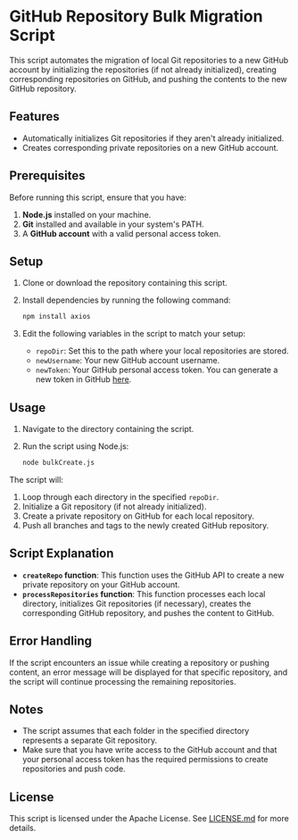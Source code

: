 # GitHub Repository Bulk Migration Script

This script automates the migration of local Git repositories to a new GitHub account by initializing the repositories (if not already initialized), creating corresponding repositories on GitHub, and pushing the contents to the new GitHub repository.

## Features
- Automatically initializes Git repositories if they aren't already initialized.
- Creates corresponding private repositories on a new GitHub account.

## Prerequisites

Before running this script, ensure that you have:

1. **Node.js** installed on your machine.
2. **Git** installed and available in your system's PATH.
3. A **GitHub account** with a valid personal access token.

## Setup

1. Clone or download the repository containing this script.
2. Install dependencies by running the following command:

    ```bash
    npm install axios
    ```

3. Edit the following variables in the script to match your setup:

    - `repoDir`: Set this to the path where your local repositories are stored.
    - `newUsername`: Your new GitHub account username.
    - `newToken`: Your GitHub personal access token. You can generate a new token in GitHub [here](https://github.com/settings/tokens).

## Usage

1. Navigate to the directory containing the script.
2. Run the script using Node.js:

    ```bash
    node bulkCreate.js
    ```

The script will:

1. Loop through each directory in the specified `repoDir`.
2. Initialize a Git repository (if not already initialized).
3. Create a private repository on GitHub for each local repository.
4. Push all branches and tags to the newly created GitHub repository.

## Script Explanation

- **`createRepo` function**: This function uses the GitHub API to create a new private repository on your GitHub account.
- **`processRepositories` function**: This function processes each local directory, initializes Git repositories (if necessary), creates the corresponding GitHub repository, and pushes the content to GitHub.

## Error Handling

If the script encounters an issue while creating a repository or pushing content, an error message will be displayed for that specific repository, and the script will continue processing the remaining repositories.

## Notes

- The script assumes that each folder in the specified directory represents a separate Git repository.
- Make sure that you have write access to the GitHub account and that your personal access token has the required permissions to create repositories and push code.

## License

This script is licensed under the Apache License. See [LICENSE.md](LICENSE.md) for more details.
